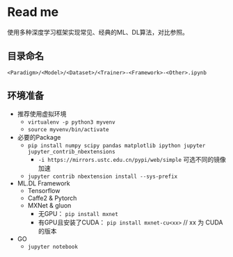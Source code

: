 # Read me

使用多种深度学习框架实现常见、经典的ML、DL算法，对比参照。

## 目录命名

`<Paradigm>/<Model>/<Dataset>/<Trainer>-<Framework>-<Other>.ipynb`

## 环境准备

* 推荐使用虚拟环境
    * `virtualenv -p python3 myvenv`
    * `source myvenv/bin/activate`
* 必要的Package
    * `pip install numpy scipy pandas matplotlib ipython jupyter jupyter_contrib_nbextensions`
        * `-i https://mirrors.ustc.edu.cn/pypi/web/simple` 可选不同的镜像加速
    * `jupyter contrib nbextension install --sys-prefix`
* ML.DL Framework
    * Tensorflow
    * Caffe2 & Pytorch
    * MXNet & gluon
        * 无GPU： `pip install mxnet`
        * 有GPU且安装了CUDA： `pip install mxnet-cu<xx>` // xx 为 CUDA 的版本
* GO 
    * `jupyter notebook`

